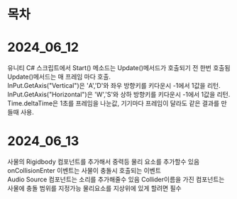# 목차

# 2024_06_12
유니티 C# 스크립트에서 Start() 메소드는 Update()메서드가 호출되기 전 한번 호출됨 Update()메서드는 매 프레임 마다 호출.  
InPut.GetAxis("Vertical")은 'A','D'와 좌우 방향키를 키다운시 -1에서 1값을 리턴.  
InPut.GetAxis("Horizontal")은 'W','S'와 상하 방향키를 키다운시 -1에서 1값을 리턴.  
Time.deltaTime은 1초를 프레임을 나눈값, 기기마다 프레임이 달라도 같은 결과를 만들때 사용.  





# 2024_06_13
사물의 Rigidbody 컴포넌트를 추가해서 중력등 물리 요소를 추가할수 있음  
onCollisionEnter 이벤트는 사물이 충돌시 호출되는 이벤트  
Audio Source 컴포넌트는 소리를 추가해줄수 있음
Collider이름을 가진 컴포넌트는 사물에 충돌 범위를 지정가능 물리요소를 지상위에 있게 할려면 필수 


